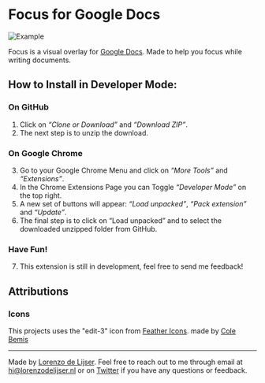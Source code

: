 # Focus for Google Docs

![Example](https://pbs.twimg.com/media/EKYL1o5WkAA29gN?format=jpg&name=4096x4096 "Focus for Google Docs Chrome Extension Example")

Focus is a visual overlay for [Google Docs](https://docs.google.com). Made to help you focus while writing documents.

## How to Install in Developer Mode:

### On GitHub

1. Click on _“Clone or Download”_ and _“Download ZIP”_.
2. The next step is to unzip the download.

### On Google Chrome

3. Go to your Google Chrome Menu and click on _“More Tools”_ and _“Extensions”_.
4. In the Chrome Extensions Page you can Toggle _“Developer Mode”_ on the top right.
5. A new set of buttons will appear: _“Load unpacked”_, _“Pack extension”_ and _“Update”_.
6. The final step is to click on “Load unpacked” and to select the downloaded unzipped folder from GitHub.

### Have Fun!

7. This extension is still in development, feel free to send me feedback!

## Attributions

### Icons

This projects uses the "edit-3" icon from [Feather Icons](https://feathericons.com/).
made by [Cole Bemis](https://twitter.com/colebemis)

---

Made by [Lorenzo de Lijser](https://twitter.com/lorenzodelijser). Feel free to reach out to me through email at [hi@lorenzodelijser.nl](mailto:hi@lorenzodelijser.nl) or on [Twitter](https://twitter.com/lorenzodelijser) if you have any questions or feedback.

